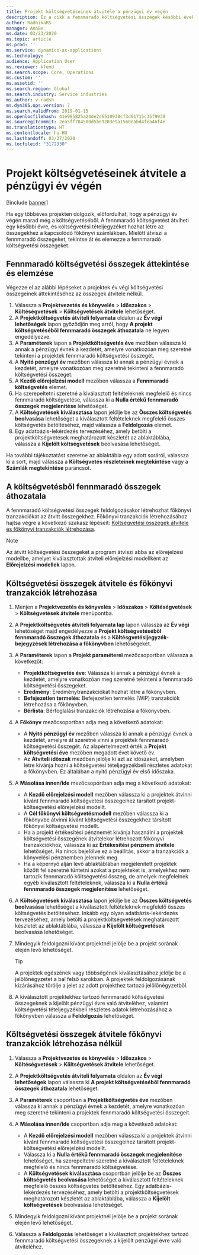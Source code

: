 ```yaml
---
title: Projekt költségvetéseinek átvitele a pénzügyi év végén
description: Ez a cikk a fennmaradó költségvetési összegek későbbi évekre történő átvitelével és a költségvetési tételjegyzék létrehozásával kapcsolatosan tartalmaz információkat.
author: RadhikaRS
manager: AnnBe
ms.date: 03/23/2020
ms.topic: article
ms.prod: ''
ms.service: dynamics-ax-applications
ms.technology: ''
audience: Application User
ms.reviewer: kfend
ms.search.scope: Core, Operations
ms.custom: ''
ms.assetid: ''
ms.search.region: Global
ms.search.industry: Service industries
ms.author: v-radsh
ms.dyn365.ops.version: 7
ms.search.validFrom: 2019-01-15
ms.openlocfilehash: 41e985825a24de2d6510938cf3d61715c35f9939
ms.sourcegitcommit: 2ea5ff784500d5be9203e9a1560eabd4fea46f4e
ms.translationtype: HT
ms.contentlocale: hu-HU
ms.lasthandoff: 03/27/2020
ms.locfileid: "3172330"
---
```

# <a name="transfer-project-budgets-at-fiscal-year-end"></a>Projekt költségvetéseinek átvitele a pénzügyi év végén

[!include [banner](../includes/banner.md)]

Ha egy többéves projekten dolgozik, előfordulhat, hogy a pénzügyi év végén marad még a költségvetéséből. A fennmaradó költségvetést átviheti egy későbbi évre, és költségvetési tételjegyzéket hozhat létre az összegekhez a kapcsolódó főkönyvi számlákban. Mielőtt átviszi a fennmaradó összegeket, tekintse át és elemezze a fennmaradó költségvetési összegeket.

## <a name="review-and-analyze-remaining-budget-amounts"></a>Fennmaradó költségvetési összegek áttekintése és elemzése

Végezze el az alábbi lépéseket a projektek év végi költségvetési összegeinek áttekintéséhez az összegek átvitele nélkül.

1. Válassza a **Projektvezetés és könyvelés** > **Időszakos** > **Költéségvetések** > **Költségvetések átvitele** lehetőséget. 
2. A **Projektköltségvetés átviteli folyamata** oldalon az **Év végi lehetőségek** lapon győződjön meg arról, hogy **A projekt költségvetéséből fennmaradó összegek áthozatala** ne legyen engedélyezve.
3. A **Paraméterek** lapon a **Projektköltségvetés éve** mezőben válassza ki annak a pénzügyi évnek a kezdetét, amelyre vonatkozóan meg szeretné tekinteni a projektek fennmaradó költségvetési összegét. 
4. A **Nyitó pénzügyi év** mezőben válassza ki annak a pénzügyi évnek a kezdetét, amelyre vonatkozóan meg szeretné tekinteni a fennmaradó költségvetési összeget. 
5. A **Kezdő előrejelzési modell** mezőben válassza a **Fennmaradó költségvetés** elemet. 
6. Ha szerepeltetni szeretné a kiválasztott feltételeknek megfelelő és nincs fennmaradó költségvetése, válassza ki a **Nulla értékű fennmaradó összegek megjelenítése** lehetőséget.  
7. A **Költségvetések kiválasztása** lapon jelölje be az **Összes költségvetés beolvasása** lehetőséget a kiválasztott feltételeknek megfelelő összes költségvetés betöltéséhez, majd válassza a **Feldolgozás** elemet. 
8. Egy adatbázis-lekérdezés tervezéséhez, amely betölti a projektköltségvetések meghatározott készletét az ablaktáblába, válassza a **Kijelölt költségvetések** beolvasása lehetőséget.

Ha további tájékoztatást szeretne az ablaktábla egy adott soráról, válassza ki a sort, majd válassza a **Költségvetés részleteinek megtekintése** vagy a **Számlák megtekintése** parancsot.

## <a name="carry-forward-remaining-budget-amounts"></a>A költségvetésből fennmaradó összegek áthozatala 

A fennmaradó költségvetési összegek feldolgozásakor létrehozhat főkönyvi tranzakciókat az átvitt összegekhez. Főkönyvi tranzakciók létrehozásához hajtsa végre a következő szakasz lépéseit: [Költségvetési összegek átvitele és főkönyvi tranzakciók létrehozása](#carry-forward). 

> [!NOTE]
> Az átvitt költségvetési összegeket a program átviszi abba az előrejelzési modellbe, amelyet kiválasztottak átviteli előrejelzési modellként az **Előrejelzési modellek** lapon.  

## <a name="carry-forward-budget-amounts-and-create-general-ledger-transactions"></a><a name="carry-forward"></a>Költségvetési összegek átvitele és főkönyvi tranzakciók létrehozása

1.  Menjen a **Projektvezetés és könyvelés** > **Időszakos** > **Költéségvetések** > **Költségvetések átvitele** menüpontba. 
2. A **Projektköltségvetés átviteli folyamata lap** lapon válassza az **Év végi** lehetőséget majd engedélyezze a **Projekt költségvetéséből fennmaradó összegek áthozatala** és a **Költésgvetésijegyzék-bejegyzések létrehozása a főkönyvben** lehetőségeket. 
3. A **Paraméterek** lapon a **Projekt paraméterei** mezőcsoportban válassza a következőt:

   - **Projektköltségvetés éve**: Válassza ki annak a pénzügyi évnek a kezdetét, amelyre vonatkozóan meg szeretné tekinteni a fennmaradó költségvetési összegeket. 
   - **Eredmény**: Eredménytranzakciókat hozhat létre a főkönyvben. 
   -  **Befejezetlen termelés**: Befejezetlen termelés (WIP) tranzakciók létrehozása a főkönyvben.
   -  **Bérlista**: Bérfoglalási tranzakciók létrehozása a főkönyvben. 

5. A **Főkönyv** mezőcsoportban adja meg a következő adatokat: 

   - A **Nyitó pénzügyi év** mezőben válassza ki annak a pénzügyi évnek a kezdetét, amelyre át szeretné vinni a projektek fennmaradó költségvetési összegét. Az alapértelmezett érték a **Projekt költségvetési éve** mezőben megadott évet követő év.
   -  Az **Átviteli időszak** mezőben jelölje ki azt az időszakot, amelyben létre kívánja hozni a költségvetési tételjegyzékbeli részletes adatokat a főkönyvben. Ez általában a nyitó pénzügyi év első időszaka.

6. A **Másolása innen/ide** mezőcsoportban adja meg a következő adatokat:

   - A **Kezdő előrejelzési modell** mezőben válassza ki a projektek átvinni kívánt fennmaradó költségvetési összegeihez társított projekt-költségvetési előrejelzési modellt. 
   - A **Cél főkönyvi költségvetésmodell** mezőben válassza ki a főkönyvbe átvinni kívánt költségvetési összegekhez társított főkönyvi költségvetési modellt. 
   -  Ha a projekt értékesítési pénznemét kívánja használni a projektek költségvetési összegének átvitelekor létrehozott főkönyvi tranzakciókhoz, válassza ki az **Értékesítési pénznem átvitele** lehetőséget. Ha nincs bejelölve ez a beállítás, akkor a tranzakciók a könyvelési pénznemben jelennek meg. 
   -  Ha a képernyő alján levő ablaktáblában megjelenített projektek között fel szeretné tüntetni azokat a projekteket is, amelyekhez nem tartozik fennmaradó költségvetési összeg, de amelyek megfelelnek egyéb kiválasztott feltételeknek, válassza ki a **Nulla értékű fennmaradó összegek megjelenítése** lehetőséget.

7. A **Költségvetések kiválasztása** lapon jelölje be az **Összes költségvetés beolvasása** lehetőséget a kiválasztott feltételeknek megfelelő összes költségvetés betöltéséhez. Inkább egy olyan adatbázis-lekérdezés tervezéséhez, amely betölti a projektköltségvetések meghatározott készletét az ablaktáblába, válassza a **Kijelölt költségvetések** beolvasása lehetőséget.
8. Mindegyik feldolgozni kívánt projektnél jelölje be a projekt sorának elején levő lehetőséget.

    > [!TIP]
    > A projektek egészének vagy többségének kiválasztásához jelölje be a jelölőnégyzetet a bal felső sarokban. A projektek feldolgozásának kizárásához törölje a jelet az adott projekthez tartozó jelölőnégyzetből.

9. A kiválasztott projektekhez tartozó fennmaradó költségvetési összegeknek a kijelölt pénzügyi évre való átviteléhez, valamint költségvetési tételjegyzékbeli részletes adatok létrehozásához a főkönyvben válassza a **Feldolgozás** lehetőséget.

## <a name="carry-forward-budget-amounts-without-creating-general-ledger-transactions"></a>Költségvetési összegek átvitele főkönyvi tranzakciók létrehozása nélkül

1. Válassza a **Projektvezetés és könyvelés** > **Időszakos** > **Költéségvetések** > **Költségvetések átvitele** lehetőséget.
2. A **Projektköltségvetés átviteli folyamata** oldalon az **Év végi lehetőségek** lapon válassza ki **A projekt költségvetéséből fennmaradó összegek áthozatala** lehetőséget.
3. A **Paraméterek** csoportban a **Projektköltségvetés éve** mezőben válassza ki annak a pénzügyi évnek a kezdetét, amelyre vonatkozóan meg szeretné tekinteni a projektek fennmaradó költségvetési összegeit.
4. A **Másolása innen/ide** csoportban adja meg a következő adatokat:

   - A **Kezdő előrejelzési modell** mezőben válassza ki a projektek átvinni kívánt fennmaradó költségvetési összegeihez társított projekt-költségvetési előrejelzési modellt. 
   - Válassza ki a **Nulla értékű fennmaradó összegek megjelenítése** lehetőséget, ha szerepeltetni szeretné a kiválasztott feltételeknek megfelelő és nincs fennmaradó költségvetése.
   - A **Költségvetések kiválasztása** csoportban jelölje be az **Összes költségvetés beolvasása** lehetőséget a kiválasztott feltételeknek megfelelő összes költségvetés betöltéséhez. Egy adatbázis-lekérdezés tervezéséhez, amely betölti a projektköltségvetések meghatározott készletét az ablaktáblába, válassza a **Kijelölt költségvetések** beolvasása lehetőséget.

5. Mindegyik feldolgozni kívánt projektnél jelölje be a projekt sorának elején levő lehetőséget. 
6. Válassza a **Feldolgozás** lehetőséget a kiválasztott projektekhez tartozó fennmaradó költségvetési összegeknek a kijelölt pénzügyi évre való átviteléhez.

